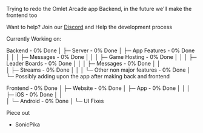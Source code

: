 <!--
GitHub Bullshit here :3

## Hi there 👋


**Here are some ideas to get you started:**

🙋‍♀️ A short introduction - what is your organization all about?
🌈 Contribution guidelines - how can the community get involved?
👩‍💻 Useful resources - where can the community find your docs? Is there anything else the community should know?
🍿 Fun facts - what does your team eat for breakfast?
🧙 Remember, you can do mighty things with the power of [Markdown](https://docs.github.com/github/writing-on-github/getting-started-with-writing-and-formatting-on-github/basic-writing-and-formatting-syntax)
-->

Trying to redo the Omlet Arcade app Backend, in the future we'll make the frontend too

Want to help? Join our [Discord](https://discord.gg/xV6QHWMUV8) and Help the development process

Currently Working on:

Backend - 0% Done
│
├─ Server - 0% Done
│ 
├─ App Features - 0% Done
│   │
│   ├─ Messages - 0% Done
│   │
│   ├─ Game Hosting - 0% Done
│   │
│   ├─ Leader Boards - 0% Done
│   │
│   ├─ Messages - 0% Done
│   │   
│   ├─ Streams - 0% Done
│   │
│   └─ Other non major features - 0% Done
│ 
└─ Possibly adding upon the app after making back and frontend

Frontend - 0% Done
│
├─ Website - 0% Done
│ 
├─ App - 0% Done
│   │
│   ├─ iOS - 0% Done
│   │   
│   └─ Android - 0% Done
│ 
└─ UI Fixes

Piece out 
- SonicPika

